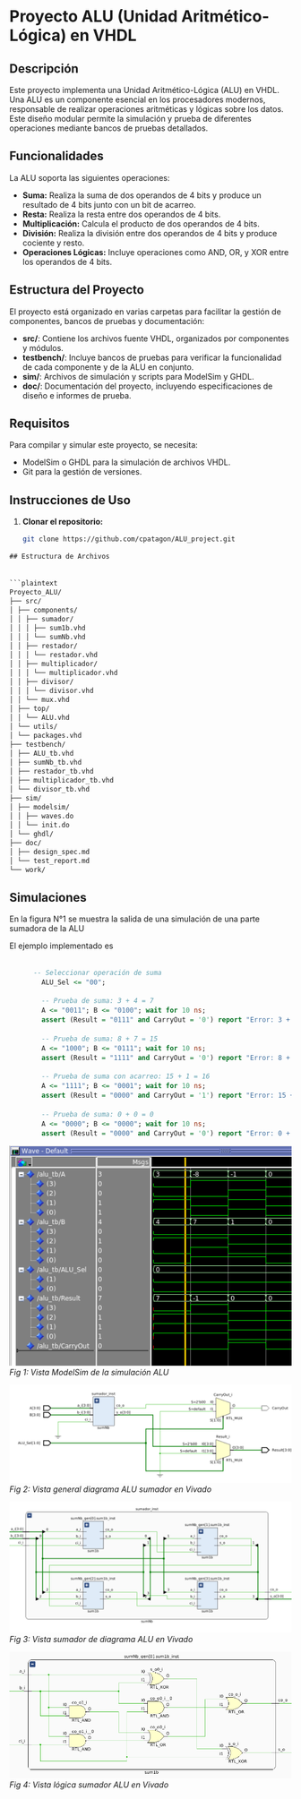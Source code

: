# Proyecto ALU (Unidad Aritmético-Lógica) en VHDL

## Descripción

Este proyecto implementa una Unidad Aritmético-Lógica (ALU) en VHDL. Una ALU es un componente esencial en los procesadores modernos, responsable de realizar operaciones aritméticas y lógicas sobre los datos. Este diseño modular permite la simulación y prueba de diferentes operaciones mediante bancos de pruebas detallados.

## Funcionalidades

La ALU soporta las siguientes operaciones:

- **Suma:** Realiza la suma de dos operandos de 4 bits y produce un resultado de 4 bits junto con un bit de acarreo.
- **Resta:** Realiza la resta entre dos operandos de 4 bits.
- **Multiplicación:** Calcula el producto de dos operandos de 4 bits.
- **División:** Realiza la división entre dos operandos de 4 bits y produce cociente y resto.
- **Operaciones Lógicas:** Incluye operaciones como AND, OR, y XOR entre los operandos de 4 bits.

## Estructura del Proyecto

El proyecto está organizado en varias carpetas para facilitar la gestión de componentes, bancos de pruebas y documentación:

- **src/**: Contiene los archivos fuente VHDL, organizados por componentes y módulos.
- **testbench/**: Incluye bancos de pruebas para verificar la funcionalidad de cada componente y de la ALU en conjunto.
- **sim/**: Archivos de simulación y scripts para ModelSim y GHDL.
- **doc/**: Documentación del proyecto, incluyendo especificaciones de diseño e informes de prueba.

## Requisitos

Para compilar y simular este proyecto, se necesita:

- ModelSim o GHDL para la simulación de archivos VHDL.
- Git para la gestión de versiones.

## Instrucciones de Uso

1. **Clonar el repositorio:**

   ```bash
   git clone https://github.com/cpatagon/ALU_project.git
```
## Estructura de Archivos


```plaintext
Proyecto_ALU/
├── src/
│ ├── components/
│ │ ├── sumador/
│ │ │ ├── sum1b.vhd
│ │ │ └── sumNb.vhd
│ │ ├── restador/
│ │ │ └── restador.vhd
│ │ ├── multiplicador/
│ │ │ └── multiplicador.vhd
│ │ ├── divisor/
│ │ │ └── divisor.vhd
│ │ └── mux.vhd
│ ├── top/
│ │ └── ALU.vhd
│ └── utils/
│ └── packages.vhd
├── testbench/
│ ├── ALU_tb.vhd
│ ├── sumNb_tb.vhd
│ ├── restador_tb.vhd
│ ├── multiplicador_tb.vhd
│ └── divisor_tb.vhd
├── sim/
│ ├── modelsim/
│ │ ├── waves.do
│ │ └── init.do
│ └── ghdl/
├── doc/
│ ├── design_spec.md
│ └── test_report.md
└── work/
```


## Simulaciones 


En la figura N°1 se muestra la salida de una simulación de una parte sumadora de la ALU 

El ejemplo implementado es 

```vhd

      -- Seleccionar operación de suma
        ALU_Sel <= "00";

        -- Prueba de suma: 3 + 4 = 7
        A <= "0011"; B <= "0100"; wait for 10 ns;
        assert (Result = "0111" and CarryOut = '0') report "Error: 3 + 4" severity error;

        -- Prueba de suma: 8 + 7 = 15
        A <= "1000"; B <= "0111"; wait for 10 ns;
        assert (Result = "1111" and CarryOut = '0') report "Error: 8 + 7" severity error;

        -- Prueba de suma con acarreo: 15 + 1 = 16
        A <= "1111"; B <= "0001"; wait for 10 ns;
        assert (Result = "0000" and CarryOut = '1') report "Error: 15 + 1" severity error;

        -- Prueba de suma: 0 + 0 = 0
        A <= "0000"; B <= "0000"; wait for 10 ns;
        assert (Result = "0000" and CarryOut = '0') report "Error: 0 + 0" severity error;
```

![Simulacion](./doc/img/simulacion_suma.png)
*Fig 1: Vista ModelSim de la simulación ALU* 

![diagramaALU](./doc/img/Dia_ALU_SUM.png)
*Fig 2: Vista general diagrama ALU sumador en Vivado* 

![diagramaALUSUM](./doc/img/sumador.png)
*Fig 3: Vista sumador de  diagrama ALU en Vivado* 

![diagramaALUSUM](./doc/img/vista_logica_sumador.png)
*Fig 4: Vista lógica sumador  ALU en Vivado* 
